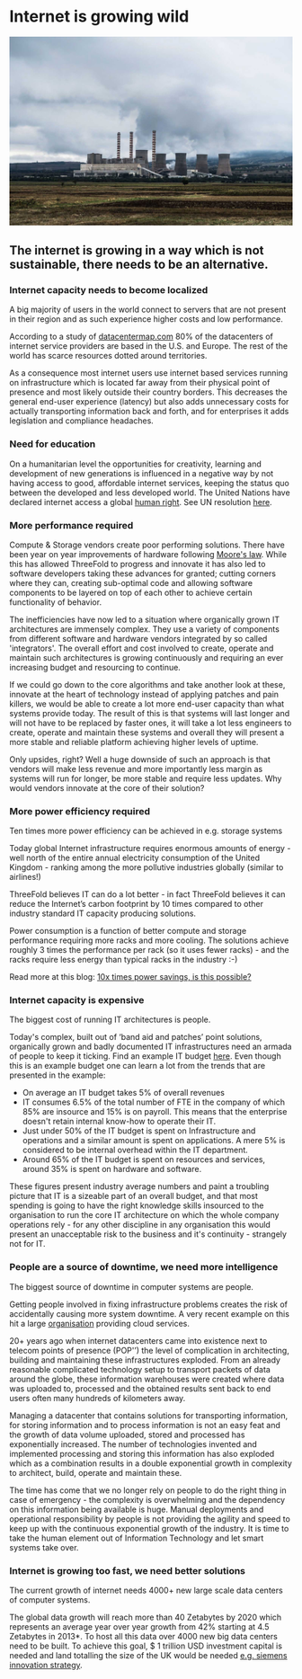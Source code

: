# Internet is growing wild

![Logo](img/internet-is-growing.jpg?raw=true "Logo")
## The internet is growing in a way which is not sustainable, there needs to be an alternative.

### Internet capacity needs to become localized

A big majority of users in the world connect to servers that are not present in their region and as such experience higher costs and low performance.

According to a study of [datacentermap.com][0] 80% of the datacenters of internet service providers are based in the U.S. and Europe. The rest of the world has scarce resources dotted around territories.

As a consequence most internet users use internet based services running on infrastructure which is located far away from their physical point of presence and most likely outside their country borders. This decreases the general end-user experience (latency) but also adds unnecessary costs for actually transporting information back and forth, and for enterprises it adds legislation and compliance headaches.

### Need for education

On a humanitarian level the opportunities for creativity, learning and development of new generations is influenced in a negative way by not having access to good, affordable internet services, keeping the status quo between the developed and less developed world. The United Nations have declared internet access a global [human right][1]. See UN resolution [here][2].

### More performance required

Compute & Storage vendors create poor performing solutions. There have been year on year improvements of hardware following [Moore's law][3]. While this has allowed ThreeFold to progress and innovate it has also led to software developers taking these advances for granted; cutting corners where they can, creating sub-optimal code and allowing software components to be layered on top of each other to achieve certain functionality of behavior.

The inefficiencies have now led to a situation where organically grown IT architectures are immensely complex. They use a variety of components from different software and hardware vendors integrated by so called 'integrators'. The overall effort and cost involved to create, operate and maintain such architectures is growing continuously and requiring an ever increasing budget and resourcing to continue.

If we could go down to the core algorithms and take another look at these, innovate at the heart of technology instead of applying patches and pain killers, we would be able to create a lot more end-user capacity than what systems provide today. The result of this is that systems will last longer and will not have to be replaced by faster ones, it will take a lot less engineers to create, operate and maintain these systems and overall they will present a more stable and reliable platform achieving higher levels of uptime.

Only upsides, right? Well a huge downside of such an approach is that vendors will make less revenue and more importantly less margin as systems will run for longer, be more stable and require less updates. Why would vendors innovate at the core of their solution?

### More power efficiency required

Ten times more power efficiency can be achieved in e.g. storage systems

Today global Internet infrastructure requires enormous amounts of energy - well north of the entire annual electricity consumption of the United Kingdom - ranking among the more pollutive industries globally (similar to airlines!)

ThreeFold believes IT can do a lot better - in fact ThreeFold believes it can reduce the Internet’s carbon footprint by 10 times compared to other industry standard IT capacity producing solutions.

Power consumption is a function of better compute and storage performance requiring more racks and more cooling. The solutions achieve roughly 3 times the performance per rack (so it uses fewer racks) - and the racks require less energy than typical racks in the industry :-)

Read more at this blog: [10x times power savings, is this possible?](/blog/10x-times-power.md)

### Internet capacity is expensive

The biggest cost of running IT architectures is people.

Today's complex, built out of ‘band aid and patches’ point solutions, organically grown and badly documented IT infrastructures need an armada of people to keep it ticking. Find an example IT budget [here][5]. Even though this is an example budget one can learn a lot from the trends that are presented in the example:

* On average an IT budget takes 5% of overall revenues
* IT consumes 6.5% of the total number of FTE in the company of which 85% are insource and 15% is on payroll. This means that the enterprise doesn't retain internal know-how to operate their IT.
* Just under 50% of the IT budget is spent on Infrastructure and operations and a similar amount is spent on applications. A mere 5% is considered to be internal overhead within the IT department.
* Around 65% of the IT budget is spent on resources and services, around 35% is spent on hardware and software.


These figures present industry average numbers and paint a troubling picture that IT is a sizeable part of an overall budget, and that most spending is going to have the right knowledge skills insourced to the organisation to run the core IT architecture on which the whole company operations rely - for any other discipline in any organisation this would present an unacceptable risk to the business and it's continuity - strangely not for IT.

### People are a source of downtime, we need more intelligence

The biggest source of downtime in computer systems are people.

Getting people involved in fixing infrastructure problems creates the risk of accidentally causing more system downtime. A very recent example on this hit a large [organisation][6] providing cloud services.

20+ years ago when internet datacenters came into existence next to telecom points of presence (POP'’) the level of complication in architecting, building and maintaining these infrastructures exploded. From an already reasonable complicated technology setup to transport packets of data around the globe, these information warehouses were created where data was uploaded to, processed and the obtained results sent back to end users often many hundreds of kilometers away.

Managing a datacenter that contains solutions for transporting information, for storing information and to process information is not an easy feat and the growth of data volume uploaded, stored and processed has exponentially increased. The number of technologies invented and implemented processing and storing this information has also exploded which as a combination results in a double exponential growth in complexity to architect, build, operate and maintain these.

The time has come that we no longer rely on people to do the right thing in case of emergency - the complexity is overwhelming and the dependency on this information being available is huge. Manual deployments and operational responsibility by people is not providing the agility and speed to keep up with the continuous exponential growth of the industry. It is time to take the human element out of Information Technology and let smart systems take over.

### Internet is growing too fast, we need better solutions

The current growth of internet needs 4000+ new large scale data centers of computer systems.

The global data growth will reach more than 40 Zetabytes by 2020 which represents an average year over year growth from 42% starting at 4.5 Zetabytes in 2013*. To host all this data over 4000 new big data centers need to be built. To achieve this goal, $ 1 trillion USD investment capital is needed and land totalling the size of the UK would be needed [e.g. siemens innovation strategy][7].

[0]: http://www.datacentermap.com/
[1]: http://www.businessinsider.com/un-says-internet-access-is-a-human-right-2016-7?international=true&r=US&IR=T
[2]: https://www.article19.org/data/files/Internet_Statement_Adopted.pdf
[3]: https://en.wikipedia.org/wiki/Moore%27s_law
[4]: /information/10-times-power-savings/
[5]: http://www.gartner.com/downloads/public/explore/metricsAndTools/ITBudget_Sample_2012.pdf
[6]: https://aws.amazon.com/message/41926/
[7]: https://www.siemens.com/innovation/en/home/innovation-strategy/driving-forward-digitalization.html
